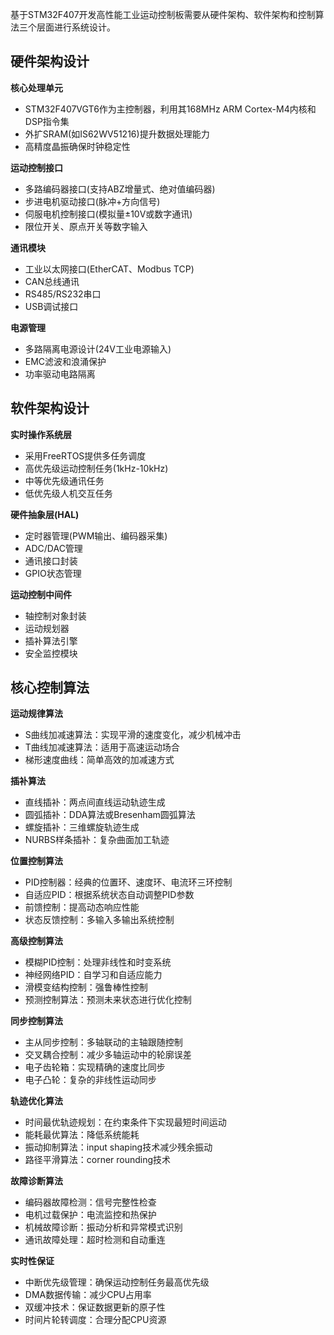 基于STM32F407开发高性能工业运动控制板需要从硬件架构、软件架构和控制算法三个层面进行系统设计。

## 硬件架构设计

**核心处理单元**
- STM32F407VGT6作为主控制器，利用其168MHz ARM Cortex-M4内核和DSP指令集
- 外扩SRAM(如IS62WV51216)提升数据处理能力
- 高精度晶振确保时钟稳定性

**运动控制接口**
- 多路编码器接口(支持ABZ增量式、绝对值编码器)
- 步进电机驱动接口(脉冲+方向信号)
- 伺服电机控制接口(模拟量±10V或数字通讯)
- 限位开关、原点开关等数字输入

**通讯模块**
- 工业以太网接口(EtherCAT、Modbus TCP)
- CAN总线通讯
- RS485/RS232串口
- USB调试接口

**电源管理**
- 多路隔离电源设计(24V工业电源输入)
- EMC滤波和浪涌保护
- 功率驱动电路隔离

## 软件架构设计

**实时操作系统层**
- 采用FreeRTOS提供多任务调度
- 高优先级运动控制任务(1kHz-10kHz)
- 中等优先级通讯任务
- 低优先级人机交互任务

**硬件抽象层(HAL)**
- 定时器管理(PWM输出、编码器采集)
- ADC/DAC管理
- 通讯接口封装
- GPIO状态管理

**运动控制中间件**
- 轴控制对象封装
- 运动规划器
- 插补算法引擎
- 安全监控模块

## 核心控制算法

**运动规律算法**
- S曲线加减速算法：实现平滑的速度变化，减少机械冲击
- T曲线加减速算法：适用于高速运动场合
- 梯形速度曲线：简单高效的加减速方式

**插补算法**
- 直线插补：两点间直线运动轨迹生成
- 圆弧插补：DDA算法或Bresenham圆弧算法
- 螺旋插补：三维螺旋轨迹生成
- NURBS样条插补：复杂曲面加工轨迹

**位置控制算法**
- PID控制器：经典的位置环、速度环、电流环三环控制
- 自适应PID：根据系统状态自动调整PID参数
- 前馈控制：提高动态响应性能
- 状态反馈控制：多输入多输出系统控制

**高级控制算法**
- 模糊PID控制：处理非线性和时变系统
- 神经网络PID：自学习和自适应能力
- 滑模变结构控制：强鲁棒性控制
- 预测控制算法：预测未来状态进行优化控制

**同步控制算法**
- 主从同步控制：多轴联动的主轴跟随控制
- 交叉耦合控制：减少多轴运动中的轮廓误差
- 电子齿轮箱：实现精确的速度比同步
- 电子凸轮：复杂的非线性运动同步

**轨迹优化算法**
- 时间最优轨迹规划：在约束条件下实现最短时间运动
- 能耗最优算法：降低系统能耗
- 振动抑制算法：input shaping技术减少残余振动
- 路径平滑算法：corner rounding技术

**故障诊断算法**
- 编码器故障检测：信号完整性检查
- 电机过载保护：电流监控和热保护
- 机械故障诊断：振动分析和异常模式识别
- 通讯故障处理：超时检测和自动重连

**实时性保证**
- 中断优先级管理：确保运动控制任务最高优先级
- DMA数据传输：减少CPU占用率
- 双缓冲技术：保证数据更新的原子性
- 时间片轮转调度：合理分配CPU资源

